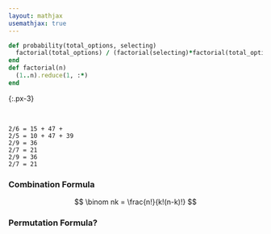 ```yaml
---
layout: mathjax
usemathjax: true
---
```


```ruby
def probability(total_options, selecting)
  factorial(total_options) / (factorial(selecting)*factorial(total_options - selecting))
end
def factorial(n)
  (1..n).reduce(1, :*)
end
```
{:.px-3}

<br>

```text
2/6 = 15 + 47 + 
2/5 = 10 + 47 + 39 
2/9 = 36 
2/7 = 21 
2/9 = 36
2/7 = 21
```

### Combination Formula

$$
\binom nk = \frac{n!}{k!(n-k)!}
$$

### Permutation Formula?